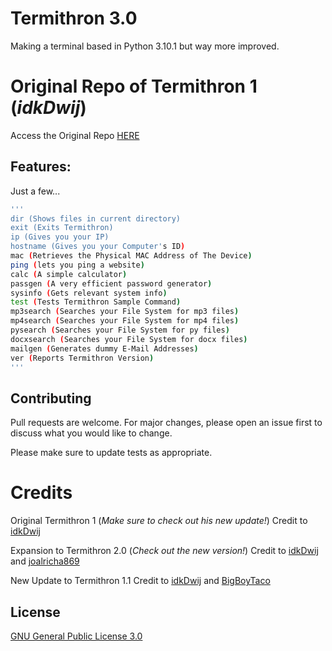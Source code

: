 # Termithron 3.0

Making a terminal based in Python 3.10.1 but way more improved.

# Original Repo of Termithron 1 (_idkDwij_)



Access the Original Repo [HERE](https://github.com/IdkDwij/Termithon)

## Features:

Just a few...

```bash
'''
dir (Shows files in current directory)
exit (Exits Termithron)
ip (Gives you your IP)
hostname (Gives you your Computer's ID)
mac (Retrieves the Physical MAC Address of The Device)
ping (lets you ping a website)
calc (A simple calculator)
passgen (A very efficient password generator)
sysinfo (Gets relevant system info)
test (Tests Termithron Sample Command)
mp3search (Searches your File System for mp3 files)
mp4search (Searches your File System for mp4 files)
pysearch (Searches your File System for py files)
docxsearch (Searches your File System for docx files)
mailgen (Generates dummy E-Mail Addresses)
ver (Reports Termithron Version)
'''
```



## Contributing
Pull requests are welcome. For major changes, please open an issue first to discuss what you would like to change.

Please make sure to update tests as appropriate.

# Credits

Original Termithron 1 (_Make sure to check out his new update!_) Credit to [idkDwij](https://github.com/IdkDwij)

Expansion to Termithron 2.0 (_Check out the new version!_) Credit to [idkDwij](https://github.com/IdkDwij) and [joalricha869](https://github.com/joalricha869)


New Update to Termithron 1.1 Credit to [idkDwij](https://github.com/IdkDwij) and [BigBoyTaco](https://github.com/BigBoyTaco/)

## License
[GNU General Public License 3.0](https://www.gnu.org/licenses/gpl-3.0.en.html)

